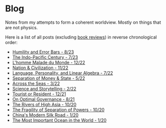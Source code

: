 # Blog

Notes from my attempts to form a coherent worldview. Mostly on things that are not physics. 

<!--
I spend a fair bit of time thinking about things that are not physics. Eventually,
my daydreaming got to
the point where I thought it might be a good idea to commit something to
writing.

 Writing is great since it forces me to refine my scattered thoughts into a
coherent argument that actually makes sense.
It will also let me look back years from now and
comment on what a fool I used to be.
-->


<!--* [Geopolitics](./writings/straits/straits.md) 
* [Misc.](./writings/misc/misc.md)-->
<!--* [Economics](./writings/valuation/valuation.md)
* [Book Reviews](./bookreviews.md-->

Here is a list of all posts (excluding [book reviews](./books.html)) in reverse chronological order:

* [Humility and Error Bars - 8/23](./writings/misc/errorbars/errorbars.md)
* [The Indo-Pacific Century - 7/23](./writings/misc/indopacificcentury/indopac.md)
* [L'homme Malade du Monde - 12/22](./writings/misc/europe/europe.md)
* [Nation & Civilization - 11/22](./writings/misc/civilization/civilization.md)
* [Language, Personality, and Linear Algebra - 7/22](./writings/misc/langlinear/langlinear.md)
* [Separation of Money & State - 5/22](./writings/misc/moneyandstate/moneyandstate.md)
* [Across the Seas - 3/22](./writings/misc/seas/seas.md)    
* [Science and Storytelling - 2/22](./writings/misc/scistory/scistory.md)
* [Tourist or Resident - 12/21](./writings/misc/tourist/tourist.md)
* [On Optimal Governance - 8/21](./writings/misc/post_2/post_2.md)
* [The Rivers of High Asia - 10/20](./writings/straits/post3/post_3.md)
* [The Fragility of Separation of Powers - 10/20](./writings/misc/post1/post_1.md)
* [China's Modern Silk Road - 1/20](./writings/straits/post2/post_2.md)
* [The Most Important Ocean in the World - 1/20](./writings/straits/post1/post_1.md)
